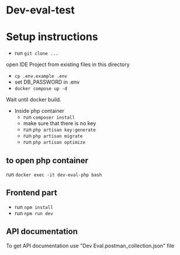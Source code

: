 # Dev-eval-test

# Setup instructions

- run `git clone ...`

open IDE Project from existing files in this directory
- `cp .env.example .env`
- set DB_PASSWORD in .env
- `docker compose up -d`

Wait until docker build.

- Inside php container
    - run `composer install`
    - make sure that there is no key
    - run `php artisan key:generate`
    - run `php artisan migrate`
    - run `php artisan optimize`

## to open php container
run `docker exec -it dev-eval-php bash`

## Frontend part
- run `npm install`
- run `npm run dev`

## API documentation
To get API documentation use "Dev Eval.postman_collection.json" file
